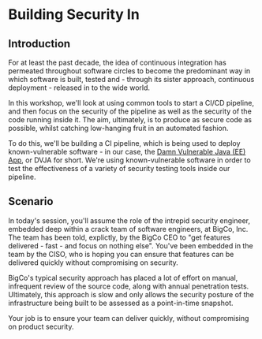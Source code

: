 # Building Security In

## Introduction

For at least the past decade, the idea of continuous integration has permeated throughout software circles to become the predominant way in which software is built, tested and - through its sister approach, continuous deployment - released in to the wide world.

In this workshop, we'll look at using common tools to start a CI/CD pipeline, and then focus on the security of the pipeline as well as the security of the code running inside it. The aim, ultimately, is to produce as secure code as possible, whilst catching low-hanging fruit in an automated fashion.

To do this, we'll be building a CI pipeline, which is being used to deploy known-vulnerable software - in our case, the [Damn Vulnerable Java (EE) App](https://github.com/appsecco/dvja), or DVJA for short. We're using known-vulnerable software in order to test the effectiveness of a variety of security testing tools inside our pipeline.

## Scenario

In today's session, you'll assume the role of the intrepid security engineer, embedded deep within a crack team of software engineers, at BigCo, Inc. The team has been told, explictly, by the BigCo CEO to "get features delivered - fast - and focus on nothing else". You've been embedded in the team by the CISO, who is hoping you can ensure that features can be delivered quickly without compromising on security.

BigCo's typical security approach has placed a lot of effort on manual, infrequent review of the source code, along with annual penetration tests. Ultimately, this approach is slow and only allows the security posture of the infrastructure being built to be assessed as a point-in-time snapshot.

Your job is to ensure your team can deliver quickly, without compromising on product security.
